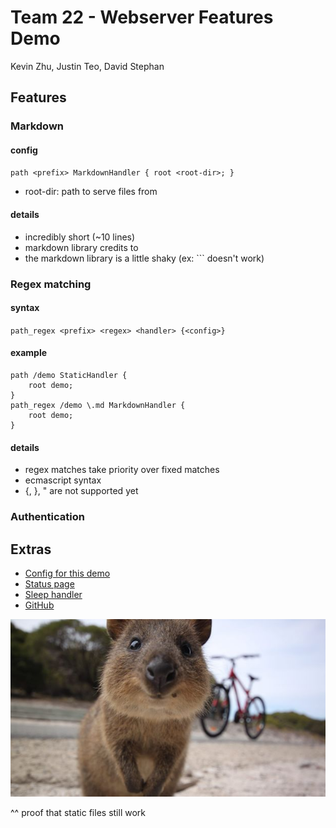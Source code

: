 <title>Team 22</title>

# Team 22 - Webserver Features Demo

Kevin Zhu, Justin Teo, David Stephan

## Features

### Markdown

#### config

`path <prefix> MarkdownHandler { root <root-dir>; }`

- root-dir: path to serve files from

#### details

- incredibly short (~10 lines)
- markdown library credits to 
- the markdown library is a little shaky (ex: \`\`\` doesn't work)


### Regex matching

#### syntax

`path_regex <prefix> <regex> <handler> {<config>}`

#### example


	path /demo StaticHandler {
		root demo;
	}
	path_regex /demo \.md MarkdownHandler {
		root demo;
	}

#### details

- regex matches take priority over fixed matches
- ecmascript syntax
- {, }, " are not supported yet


### Authentication


## Extras

- [Config for this demo](democonfig)
- [Status page](/status)
- [Sleep handler](/zzz)
- [GitHub](https://github.com/UCLA-CS130/Team22)


![alt text](quokka.jpg "Logo Title Text 1")

^^ proof that static files still work